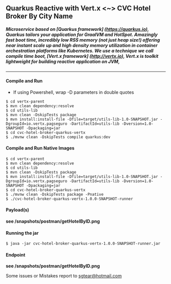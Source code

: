 ## **Quarkus Reactive with Vert.x <~> CVC Hotel Broker By City Name**

##### Microservice based on [Quarkus framework] (https://quarkus.io), Quarkus tailors your application for GraalVM and HotSpot. Amazingly fast boot time, incredibly low RSS memory (not just heap size!) offering near instant scale up and high density memory utilization in container orchestration platforms like Kubernetes. We use a technique we call compile time boot, [Vert.x framework] (http://vertx.io), Vert.x is toolkit lightweight for building reactive application on JVM, 
---
#### Compile and Run
* If using Powershell, wrap -D parameters in double quotes
````
$ cd vertx-parent
$ mvn clean dependency:resolve
$ cd utils-lib
$ mvn clean -DskipTests package 
$ mvn install:install-file -Dfile=target/utils-lib-1.0-SNAPSHOT.jar -DgroupId=io.vertx.pagseguro -DartifactId=utils-lib -Dversion=1.0-SNAPSHOT -Dpackaging=jar
$ cd cvc-hotel-broker-quarkus-vertx
$ ./mvnw clean -DskipTests compile quarkus:dev
````
#### Compile and Run Native Images
````
$ cd vertx-parent
$ mvn clean dependency:resolve
$ cd utils-lib
$ mvn clean -DskipTests package 
$ mvn install:install-file -Dfile=target/utils-lib-1.0-SNAPSHOT.jar -DgroupId=io.vertx.pagseguro -DartifactId=utils-lib -Dversion=1.0-SNAPSHOT -Dpackaging=jar
$ cd cvc-hotel-broker-quarkus-vertx
$ ./mvnw clean -DskipTests package -Pnative
$ ./cvc-hotel-broker-quarkus-vertx-1.0.0-SNAPSHOT-runner
````
#### Payload(s)
**see /snapshots/postman/getHotelByID.png**

#### Running the jar
````
$ java -jar cvc-hotel-broker-quarkus-vertx-1.0.0-SNAPSHOT-runner.jar
````
#### Endpoint 
**see /snapshots/postman/getHotelByID.png**

Some issues or Mistakes report to sgtear@hotmail.com 
